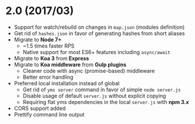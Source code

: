 2.0 (2017/03)
===
- Support for watch/rebuild on changes in `map.json` (modules definition)
- Get rid of `hashes.json` in favor of generating hashes from short aliases
- Migrate to **Node 7+**
  - ~1.5 times faster RPS
  - Native support for most ES6+ features including `async/await`
- Migrate to **Koa 3** from **Express**
- Migrate to **Koa middleware** from **Gulp plugins**
  - Cleaner code with async (promise-based) middleware
  - Better error handling
- Preferred local installation instead of global
  - Get rid of `yms server` command in favor of simple `node server.js`
  - Disable usage of default `server.js` without explicit copying
  - Requiring flat yms dependencies in the local `server.js` with **npm 3.x**
- CORS support added
- Prettify command line output
